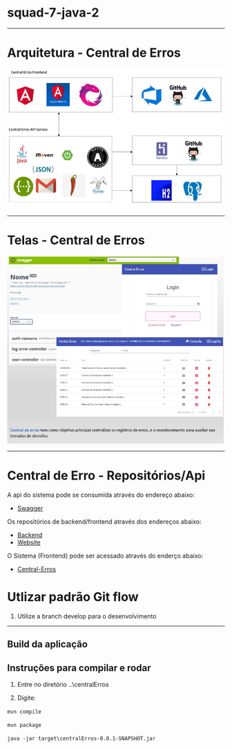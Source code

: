 # squad-7-java-2

---
# Arquitetura - Central de Erros

![Alt text](Arquitetura.PNG?raw=true "Arquitetura - Central de Erros")

----

# Telas - Central de Erros
![Alt text](sistema.png?raw=true "Telas do sistema Central de Erros")

----

# Central de Erro - Repositórios/Api 

A api do sistema pode se consumida através do endereço abaixo:
- [Swagger](https://central-erros-squad7.herokuapp.com/swagger-ui.html)

Os repositórios de backend/frontend através dos endereços abaixo:

- [Backend](https://github.com/codenation-dev/squad-7-java-2-back)
- [Website](https://github.com/codenation-dev/squad-7-java-2-front)

O Sistema (Frontend) pode ser acessado através do enderço abaixo:

- [Central-Erros](https://central-erros-squad7.azurewebsites.net)

# Utlizar padrão Git flow

1. Utilize a branch develop para o desenvolvimento

---

## Build da aplicação

Instruções para compilar e rodar
----

1. Entre no diretório ..\centralErros

2. Digite:

`mvn compile`

`mvn package`

`java -jar target\centralErros-0.0.1-SNAPSHOT.jar`
